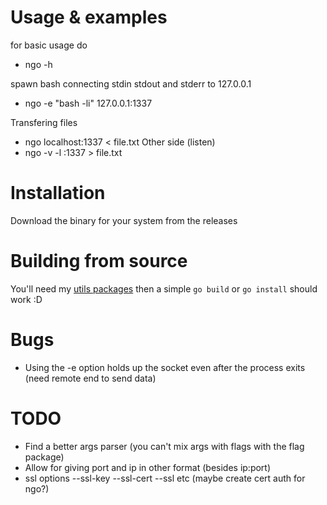 # Usage & examples
for basic usage do
* ngo -h

spawn bash connecting stdin stdout and stderr to 127.0.0.1
* ngo -e "bash -li" 127.0.0.1:1337

Transfering files
* ngo localhost:1337 < file.txt
Other side (listen)
* ngo -v -l :1337 > file.txt

# Installation
Download the binary for your system from the releases

# Building from source
You'll need my [utils packages](https://github.com/UlisseMini/utils) then a simple `go build` or `go install` should work :D

# Bugs
* Using the -e option holds up the socket even after the process exits (need remote end to send data)

# TODO
* Find a better args parser (you can't mix args with flags with the flag package)
* Allow for giving port and ip in other format (besides ip:port)
* ssl options --ssl-key --ssl-cert --ssl etc (maybe create cert auth for ngo?)
